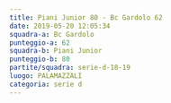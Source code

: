 ```yaml
---
title: Piani Junior 80 - Bc Gardolo 62
date: 2019-05-20 12:05:34
squadra-a: Bc Gardolo
punteggio-a: 62
squadra-b: Piani Junior
punteggio-b: 80
partite/squadra: serie-d-18-19
luogo: PALAMAZZALI
categoria: serie d
---
```

